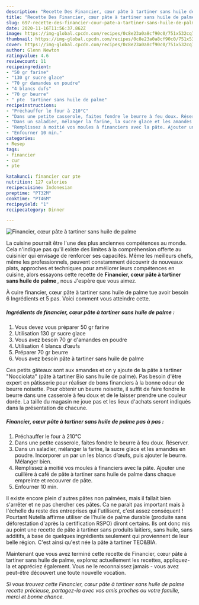 ```yaml
---
description: "Recette Des Financier, cœur pâte à tartiner sans huile de palme"
title: "Recette Des Financier, cœur pâte à tartiner sans huile de palme"
slug: 697-recette-des-financier-cour-pate-a-tartiner-sans-huile-de-palme
date: 2020-11-16T11:56:37.862Z
image: https://img-global.cpcdn.com/recipes/0c8e23a0a8cf90c0/751x532cq70/financier-coeur-pate-a-tartiner-sans-huile-de-palme-photo-principale-de-la-recette.jpg
thumbnail: https://img-global.cpcdn.com/recipes/0c8e23a0a8cf90c0/751x532cq70/financier-coeur-pate-a-tartiner-sans-huile-de-palme-photo-principale-de-la-recette.jpg
cover: https://img-global.cpcdn.com/recipes/0c8e23a0a8cf90c0/751x532cq70/financier-coeur-pate-a-tartiner-sans-huile-de-palme-photo-principale-de-la-recette.jpg
author: Glenn Newton
ratingvalue: 4.6
reviewcount: 11
recipeingredient:
- "50 gr farine"
- "130 gr sucre glace"
- "70 gr damandes en poudre"
- "4 blancs dufs"
- "70 gr beurre"
- " pte  tartiner sans huile de palme"
recipeinstructions:
- "Préchauffer le four à 210°C"
- "Dans une petite casserole, faites fondre le beurre à feu doux. Réserver."
- "Dans un saladier, mélanger la farine, la sucre glace et les amandes en poudre. Incorporer un par un les blancs d’œufs, puis ajouter le beurre. Mélanger bien."
- "Remplissez à moitié vos moules à financiers avec la pâte. Ajouter une cuillère à café de pâte à tartiner sans huile de palme dans chaque empreinte et recouvrer de pâte."
- "Enfourner 10 min."
categories:
- Resep
tags:
- financier
- cur
- pte

katakunci: financier cur pte 
nutrition: 127 calories
recipecuisine: Indonesian
preptime: "PT32M"
cooktime: "PT46M"
recipeyield: "1"
recipecategory: Dinner

---
```



![Financier, cœur pâte à tartiner sans huile de palme](https://img-global.cpcdn.com/recipes/0c8e23a0a8cf90c0/751x532cq70/financier-coeur-pate-a-tartiner-sans-huile-de-palme-photo-principale-de-la-recette.jpg)

La cuisine pourrait être l'une des plus anciennes compétences au monde. Cela n'indique pas qu'il existe des limites à la compréhension offerte au cuisinier qui envisage de renforcer ses capacités. Même les meilleurs chefs, même les professionnels, peuvent constamment découvrir de nouveaux plats, approches et techniques pour améliorer leurs compétences en cuisine, alors essayons cette recette de <strong> Financier, cœur pâte à tartiner sans huile de palme </strong>, nous J'espère que vous aimez.

<!--inarticleads1-->

À cuire financier, cœur pâte à tartiner sans huile de palme tue avoir besoin 6 Ingrédients et 5 pas. Voici comment vous atteindre cette.

##### Ingrédients de financier, cœur pâte à tartiner sans huile de palme :

1. Vous devez vous préparer 50 gr farine
1. Utilisation 130 gr sucre glace
1. Vous avez besoin 70 gr d&#39;amandes en poudre
1. Utilisation 4 blancs d’œufs
1. Préparer 70 gr beurre
1. Vous avez besoin  pâte à tartiner sans huile de palme


Ces petits gâteaux sont aux amandes et on y ajoute de la pâte à tartiner &#34;Nocciolata&#34; (pâte à tartiner Bio sans huile de palme). Pas besoin d&#39;être expert en pâtisserie pour réaliser de bons financiers à la bonne odeur de beurre noisette. Pour obtenir un beurre noisette, il suffit de faire fondre le beurre dans une casserole à feu doux et de le laisser prendre une couleur dorée. La taille du magasin ne joue pas et les lieux d&#39;achats seront indiqués dans la présentation de chacune. 

<!--inarticleads2-->

##### Financier, cœur pâte à tartiner sans huile de palme pas à pas :

1. Préchauffer le four à 210°C
1. Dans une petite casserole, faites fondre le beurre à feu doux. Réserver.
1. Dans un saladier, mélanger la farine, la sucre glace et les amandes en poudre. Incorporer un par un les blancs d’œufs, puis ajouter le beurre. Mélanger bien.
1. Remplissez à moitié vos moules à financiers avec la pâte. Ajouter une cuillère à café de pâte à tartiner sans huile de palme dans chaque empreinte et recouvrer de pâte.
1. Enfourner 10 min.


Il existe encore plein d&#39;autres pâtes non palmées, mais il fallait bien s&#39;arrêter et ne pas chercher ces pâtes. Ca ne parait pas important mais à l&#39;échelle du reste des entreprises qui l&#39;utilisent, c&#39;est assez conséquent ! Pourtant Nutella affirme utiliser de l&#39;huile de palme durable (produite sans déforestation d&#39;après la certification RSPO) diront certains. Ils ont donc mis au point une recette de pâte à tartiner sans produits laitiers, sans huile, sans additifs, à base de quelques ingrédients seulement qui proviennent de leur belle région. C&#39;est ainsi qu&#39;est née la pâte à tartiner TEO&amp;BIA. 

<!--inarticleads1-->

<p>
Maintenant que vous avez terminé cette recette de Financier, cœur pâte à tartiner sans huile de palme, explorez actuellement les recettes, appliquez-la et appréciez également. Vous ne le reconnaissez jamais - vous avez peut-être découvert une toute nouvelle vocation.
</p>

<p>
<i>Si vous trouvez cette Financier, cœur pâte à tartiner sans huile de palme recette précieuse, partagez-la avec vos amis proches ou votre famille, merci et bonne chance.</i>
</p>

